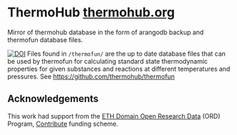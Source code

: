 # ThermoHub [thermohub.org](https://thermohub.org/thermohub/thermohub/)
Mirror of thermohub database in the form of arangodb backup and thermofun database files.

[![DOI](https://zenodo.org/badge/386963691.svg)](https://zenodo.org/records/7385311)
Files found in `/thermofun/` are the up to date database files that can be used by thermofun for calculating standard state thermodynamic properties for given substances and reactions at different temperatures and pressures. See https://github.com/thermohub/thermofun

## Acknowledgements  

This work had support from the [ETH Domain Open Research Data](https://ethrat.ch/en/eth-domain/open-research-data/) (ORD) Program, [Contribute](https://ethrat.ch/en/measure-1-calls-for-field-specific-actions/) funding scheme.
